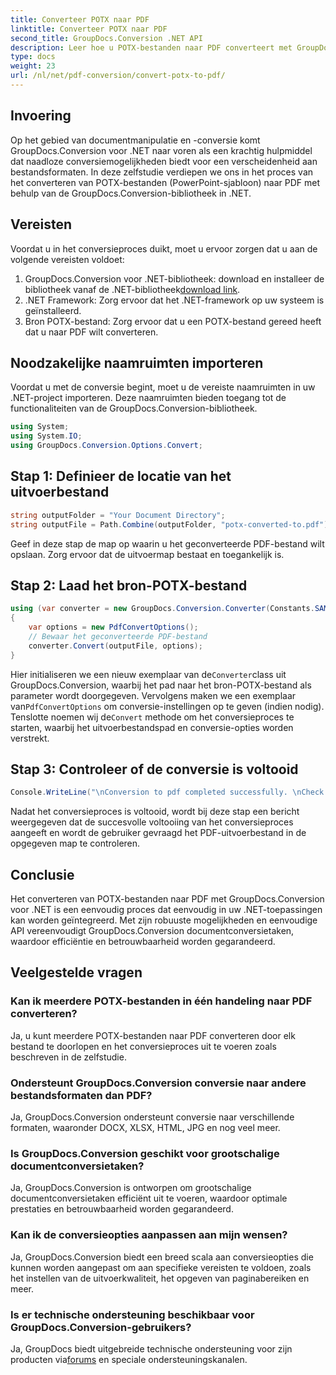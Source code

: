 ```yaml
---
title: Converteer POTX naar PDF
linktitle: Converteer POTX naar PDF
second_title: GroupDocs.Conversion .NET API
description: Leer hoe u POTX-bestanden naar PDF converteert met GroupDocs.Conversion voor .NET. Volg deze stapsgewijze zelfstudie voor een naadloze documentconversie.
type: docs
weight: 23
url: /nl/net/pdf-conversion/convert-potx-to-pdf/
---
```

## Invoering
Op het gebied van documentmanipulatie en -conversie komt GroupDocs.Conversion voor .NET naar voren als een krachtig hulpmiddel dat naadloze conversiemogelijkheden biedt voor een verscheidenheid aan bestandsformaten. In deze zelfstudie verdiepen we ons in het proces van het converteren van POTX-bestanden (PowerPoint-sjabloon) naar PDF met behulp van de GroupDocs.Conversion-bibliotheek in .NET.
## Vereisten
Voordat u in het conversieproces duikt, moet u ervoor zorgen dat u aan de volgende vereisten voldoet:
1.  GroupDocs.Conversion voor .NET-bibliotheek: download en installeer de bibliotheek vanaf de .NET-bibliotheek[download link](https://releases.groupdocs.com/conversion/net/).
2. .NET Framework: Zorg ervoor dat het .NET-framework op uw systeem is geïnstalleerd.
3. Bron POTX-bestand: Zorg ervoor dat u een POTX-bestand gereed heeft dat u naar PDF wilt converteren.

## Noodzakelijke naamruimten importeren
Voordat u met de conversie begint, moet u de vereiste naamruimten in uw .NET-project importeren. Deze naamruimten bieden toegang tot de functionaliteiten van de GroupDocs.Conversion-bibliotheek.
```csharp
using System;
using System.IO;
using GroupDocs.Conversion.Options.Convert;
```
## Stap 1: Definieer de locatie van het uitvoerbestand
```csharp
string outputFolder = "Your Document Directory";
string outputFile = Path.Combine(outputFolder, "potx-converted-to.pdf");
```
Geef in deze stap de map op waarin u het geconverteerde PDF-bestand wilt opslaan. Zorg ervoor dat de uitvoermap bestaat en toegankelijk is.
## Stap 2: Laad het bron-POTX-bestand
```csharp
using (var converter = new GroupDocs.Conversion.Converter(Constants.SAMPLE_POTX))
{
    var options = new PdfConvertOptions();
    // Bewaar het geconverteerde PDF-bestand
    converter.Convert(outputFile, options);
}
```
 Hier initialiseren we een nieuw exemplaar van de`Converter`class uit GroupDocs.Conversion, waarbij het pad naar het bron-POTX-bestand als parameter wordt doorgegeven. Vervolgens maken we een exemplaar van`PdfConvertOptions` om conversie-instellingen op te geven (indien nodig). Tenslotte noemen wij de`Convert` methode om het conversieproces te starten, waarbij het uitvoerbestandspad en conversie-opties worden verstrekt.
## Stap 3: Controleer of de conversie is voltooid
```csharp
Console.WriteLine("\nConversion to pdf completed successfully. \nCheck output in {0}", outputFolder);
```
Nadat het conversieproces is voltooid, wordt bij deze stap een bericht weergegeven dat de succesvolle voltooiing van het conversieproces aangeeft en wordt de gebruiker gevraagd het PDF-uitvoerbestand in de opgegeven map te controleren.

## Conclusie
Het converteren van POTX-bestanden naar PDF met GroupDocs.Conversion voor .NET is een eenvoudig proces dat eenvoudig in uw .NET-toepassingen kan worden geïntegreerd. Met zijn robuuste mogelijkheden en eenvoudige API vereenvoudigt GroupDocs.Conversion documentconversietaken, waardoor efficiëntie en betrouwbaarheid worden gegarandeerd.
## Veelgestelde vragen
### Kan ik meerdere POTX-bestanden in één handeling naar PDF converteren?
Ja, u kunt meerdere POTX-bestanden naar PDF converteren door elk bestand te doorlopen en het conversieproces uit te voeren zoals beschreven in de zelfstudie.
### Ondersteunt GroupDocs.Conversion conversie naar andere bestandsformaten dan PDF?
Ja, GroupDocs.Conversion ondersteunt conversie naar verschillende formaten, waaronder DOCX, XLSX, HTML, JPG en nog veel meer.
### Is GroupDocs.Conversion geschikt voor grootschalige documentconversietaken?
Ja, GroupDocs.Conversion is ontworpen om grootschalige documentconversietaken efficiënt uit te voeren, waardoor optimale prestaties en betrouwbaarheid worden gegarandeerd.
### Kan ik de conversieopties aanpassen aan mijn wensen?
Ja, GroupDocs.Conversion biedt een breed scala aan conversieopties die kunnen worden aangepast om aan specifieke vereisten te voldoen, zoals het instellen van de uitvoerkwaliteit, het opgeven van paginabereiken en meer.
### Is er technische ondersteuning beschikbaar voor GroupDocs.Conversion-gebruikers?
 Ja, GroupDocs biedt uitgebreide technische ondersteuning voor zijn producten via[forums](https://purchase.groupdocs.com/temporary-license/) en speciale ondersteuningskanalen.